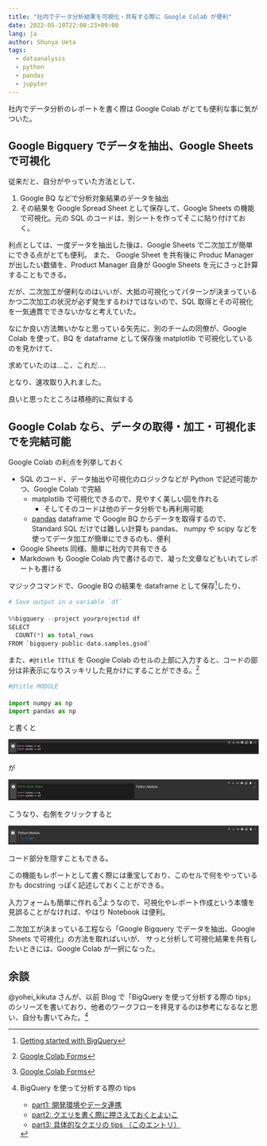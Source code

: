 ```yaml
---
title: "社内でデータ分析結果を可視化・共有する際に Google Colab が便利"
date: 2022-05-10T22:00:23+09:00
lang: ja
author: Shunya Ueta
tags:
  - dataanalysis
  - python
  - pandas
  - jupyter
---
```


社内でデータ分析のレポートを書く際は Google Colab がとても便利な事に気がついた。

## Google Bigquery でデータを抽出、Google Sheets で可視化

従来だと、自分がやっていた方法として、

1. Google BQ などで分析対象結果のデータを抽出
1. その結果を Google Spread Sheet として保存して、Google Sheets の機能で可視化。元の SQL のコードは、別シートを作ってそこに貼り付けておく。

利点としては、一度データを抽出した後は、Google Sheets で二次加工が簡単にできる点がとても便利。
また、 Google Sheet を共有後に Produc Manager が出したい数値を、Product Manager 自身が Google Sheets を元にさっと計算することもできる。

だが、二次加工が便利なのはいいが、大抵の可視化ってパターンが決まっているかつ二次加工の状況が必ず発生するわけではないので、SQL 取得とその可視化を一気通貫でできないかなと考えていた。

なにか良い方法無いかなと思っている矢先に、別のチームの同僚が、Google Colab を使って、BQ を dataframe として保存後 matplotlib で可視化しているのを見かけて、

求めていたのは...こ、これだ....

となり、速攻取り入れました。

良いと思ったところは積極的に真似する

## Google Colab なら、データの取得・加工・可視化までを完結可能

Google Colab の利点を列挙しておく

- SQL のコード、データ抽出や可視化のロジックなどが Python で記述可能かつ、Google Colab で完結
  - matplotlib で可視化できるので、見やすく美しい図を作れる
    - そしてそのコードは他のデータ分析でも再利用可能
  - [pandas](https://pandas.pydata.org/) dataframe で Google BQ からデータを取得するので、Standard SQL だけでは難しい計算も pandas、 numpy や scipy などを使ってデータ加工が簡単にできるのも、便利
- Google Sheets 同様、簡単に社内で共有できる
- Markdown も Google Colab 内で書けるので、凝った文章などもいれてレポートも書ける

マジックコマンドで、Google BQ の結果を dataframe として保存[^googlebq_colab]したり、

```python
# Save output in a variable `df`

%%bigquery --project yourprojectid df
SELECT
  COUNT(*) as total_rows
FROM `bigquery-public-data.samples.gsod`
```

また、`#@title TITLE` を Google Colab のセルの上部に入力すると、コードの部分は非表示になりスッキリした見かけにすることができる。[^colab_tips]

```python
#@title MODULE

import numpy as np
import pandas as np
```

と書くと

![colab cell display no title](/posts/2022-05-10-2200/images/1.png)

が

![colab cell display title](/posts/2022-05-10-2200/images/2.png)

こうなり、右側をクリックすると

![colab cell display only title](/posts/2022-05-10-2200/images/3.png)

コード部分を隠すこともできる。

この機能もレポートとして書く際には重宝しており、このセルで何をやっているかも docstring っぽく記述しておくことができる。

入力フォームも簡単に作れる[^colab_tips]ようなので、可視化やレポート作成という本懐を見誤ることがなければ、やはり Notebook は便利。

二次加工が決まっている工程なら「Google Bigquery でデータを抽出、Google Sheets で可視化」の方法を取ればいいが、
サっと分析して可視化結果を共有したいときには、Google Colab が一択になった。

## 余談

@yohei_kikuta さんが、以前 Blog で「BigQuery を使って分析する際の tips」のシリーズを書いており、他者のワークフローを拝見するのは参考になるなと思い、自分も書いてみた。[^yoheikikuta_googlebq]

[^googlebq_colab]: [Getting started with BigQuery](https://colab.research.google.com/notebooks/bigquery.ipynb)
[^colab_tips]: [Google Colab Forms](https://colab.research.google.com/notebooks/forms.ipynb)
[^yoheikikuta_googlebq]: BigQuery を使って分析する際の tips

    - [part1: 開発環境やデータ連携](https://yoheikikuta.github.io/BigQuery_tips_part1)
    - [part2: クエリを書く際に押さえておくとよいこ](https://yoheikikuta.github.io/BigQuery_tips_part2)
    - [part3: 具体的なクエリの tips （このエントリ）](https://yoheikikuta.github.io/BigQuery_tips_part3)
